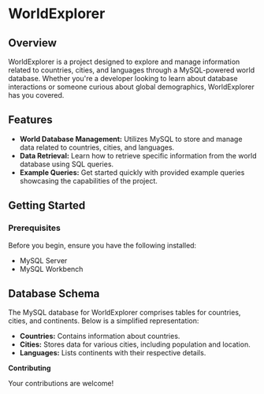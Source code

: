 
# WorldExplorer

## Overview

WorldExplorer is a project designed to explore and manage information related to countries, cities, and languages through a MySQL-powered world database. Whether you're a developer looking to learn about database interactions or someone curious about global demographics, WorldExplorer has you covered.

## Features

- **World Database Management:** Utilizes MySQL to store and manage data related to countries, cities, and languages.
- **Data Retrieval:** Learn how to retrieve specific information from the world database using SQL queries.
- **Example Queries:** Get started quickly with provided example queries showcasing the capabilities of the project.

## Getting Started

### Prerequisites

Before you begin, ensure you have the following installed:

- MySQL Server
- MySQL Workbench

## Database Schema
The MySQL database for WorldExplorer comprises tables for countries, cities, and continents. Below is a simplified representation:

- **Countries:** Contains information about countries.
- **Cities:** Stores data for various cities, including population and location.
- **Languages:** Lists continents with their respective details.

**Contributing** 

Your contributions are welcome!


